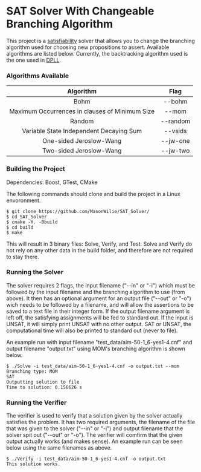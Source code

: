 # SAT Solver With Changeable Branching Algorithm

This project is a [satisfiability](https://en.wikipedia.org/wiki/Boolean_satisfiability_problem) solver that allows you to change the branching algorithm used for choosing new propositions to assert. Available algorithms are listed below. Currently, the backtracking algorithm used is the one used in [DPLL](https://en.wikipedia.org/wiki/DPLL_algorithm).

### Algorithms Available

|Algorithm  | Flag          |
|:---------:|:-------------:|
|Bohm       | --bohm |  
|Maximum Occurrences in clauses of Minimum Size | --mom|
|Random | --random|
|Variable State Independent Decaying Sum | --vsids|
|One-sided Jeroslow-Wang | --jw-one|
|Two-sided Jeroslow-Wang | --jw-two|

### Building the Project
Dependencies: Boost, GTest, CMake

The following commands should clone and build the project in a Linux envoronment.
```
$ git clone https://github.com/MasonWilie/SAT_Solver/
$ cd SAT_Solver
$ cmake -H. -Bbuild
$ cd build
$ make
```
This will result in 3 binary files: Solve, Verify, and Test. Solve and Verify do not rely on any other data in the build folder, and therefore are not required to stay there.

### Running the Solver
The solver requires 2 flags, the input filename ("--in" or "-i") which must be followed by the input filename and the branching algorithm to use (from above). It then has an optional argument for an output file ("--out" or "-o") wich needs to be followed by a filename, and will allow the assertions to be saved to a text file in their integer form. If the output filename argument is left off, the satisfying assignments will be fed to standard out. If the input is UNSAT, it will simply print UNSAT with no other output. SAT or UNSAT, the computational time will also be printed to standard out (never to file).

An example run with input filename "test_data/aim-50-1_6-yes1-4.cnf" and output filename "output.txt" using MOM's branching algorithm is shown below.

```
$ ./Solve -i test_data/aim-50-1_6-yes1-4.cnf -o output.txt --mom
Branching type: MOM
SAT
Outputting solution to file
Time to solution: 0.156626 s
```
### Running the Verifier
The verifier is used to verify that a solution given by the solver actually satisfies the problem. It has two required arguments, the filename of the file that was given to the solver ("--in" or "-i") and output filename that the solver spit out ("--out" or "-o"). The verifier will comfirm that the given output actually works (and makes sense). An example run can be seen below using the same filenames as above.

```
$ ./Verify -i test_data/aim-50-1_6-yes1-4.cnf -o output.txt
This solution works.
```

